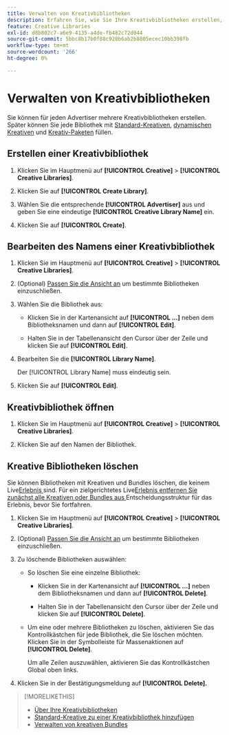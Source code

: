 ```yaml
---
title: Verwalten von Kreativbibliotheken
description: Erfahren Sie, wie Sie Ihre Kreativbibliotheken erstellen, umbenennen und löschen.
feature: Creative Libraries
exl-id: d8b802c7-a6e9-4135-a4de-fb482c72d044
source-git-commit: 5bbc8b17b0f88c928b6ab2b8805ecec10bb398fb
workflow-type: tm+mt
source-wordcount: '266'
ht-degree: 0%

---
```


# Verwalten von Kreativbibliotheken

Sie können für jeden Advertiser mehrere Kreativbibliotheken erstellen. Später können Sie jede Bibliothek mit [Standard-Kreativen](creative-add-standard.md), [dynamischen Kreativen](creative-add-dynamic.md) und [Kreativ-Paketen](bundle-manage.md) füllen.

## Erstellen einer Kreativbibliothek

1. Klicken Sie im Hauptmenü auf **[!UICONTROL Creative]** > **[!UICONTROL Creative Libraries]**.

1. Klicken Sie auf **[!UICONTROL Create Library]**.

1. Wählen Sie die entsprechende **[!UICONTROL Advertiser]** aus und geben Sie eine eindeutige **[!UICONTROL Creative Library Name]** ein.

1. Klicken Sie auf **[!UICONTROL Create]**.

## Bearbeiten des Namens einer Kreativbibliothek

1. Klicken Sie im Hauptmenü auf **[!UICONTROL Creative]** > **[!UICONTROL Creative Libraries]**.

1. (Optional) [Passen Sie die Ansicht an](/help/creative/introduction/customize-data-views.md) um bestimmte Bibliotheken einzuschließen.

1. Wählen Sie die Bibliothek aus:

   * Klicken Sie in der Kartenansicht auf **[!UICONTROL ...]** neben dem Bibliotheksnamen und dann auf **[!UICONTROL Edit]**.

   * Halten Sie in der Tabellenansicht den Cursor über der Zeile und klicken Sie auf **[!UICONTROL Edit]**.

1. Bearbeiten Sie die **[!UICONTROL Library Name]**.

   Der [!UICONTROL Library Name] muss eindeutig sein.

1. Klicken Sie auf **[!UICONTROL Edit]**.

## Kreativbibliothek öffnen

1. Klicken Sie im Hauptmenü auf **[!UICONTROL Creative]** > **[!UICONTROL Creative Libraries]**.

1. Klicken Sie auf den Namen der Bibliothek.

## Kreative Bibliotheken löschen

Sie können Bibliotheken mit Kreativen und Bundles löschen, die keinem Live[Erlebnis ](/help/creative/experiences/experience-about.md#experience-statuses-experience-statuses) sind. Für ein zielgerichtetes Live[Erlebnis entfernen Sie zunächst alle Kreativen oder Bundles aus ](/help/creative/experiences/experience-target-node-delete.md) Entscheidungsstruktur für das Erlebnis, bevor Sie fortfahren.<!-- Not an option as of 3/4: > For an untargeted live experience, [remove any assigned creatives from the associated ad tag](/help/creative/experiences/experience-tag-assign-creatives.md) before you continue. -->

1. Klicken Sie im Hauptmenü auf **[!UICONTROL Creative]** > **[!UICONTROL Creative Libraries]**.

1. (Optional) [Passen Sie die Ansicht an](/help/creative/introduction/customize-data-views.md) um bestimmte Bibliotheken einzuschließen.

1. Zu löschende Bibliotheken auswählen:

   * So löschen Sie eine einzelne Bibliothek:

      * Klicken Sie in der Kartenansicht auf **[!UICONTROL ...]** neben dem Bibliotheksnamen und dann auf **[!UICONTROL Delete]**.

      * Halten Sie in der Tabellenansicht den Cursor über der Zeile und klicken Sie auf **[!UICONTROL Delete]**.

   * Um eine oder mehrere Bibliotheken zu löschen, aktivieren Sie das Kontrollkästchen für jede Bibliothek, die Sie löschen möchten. Klicken Sie in der Symbolleiste für Massenaktionen auf **[!UICONTROL Delete]**.

     Um alle Zeilen auszuwählen, aktivieren Sie das Kontrollkästchen Global oben links.

1. Klicken Sie in der Bestätigungsmeldung auf **[!UICONTROL Delete].**

>[!MORELIKETHIS]
>
>* [Über Ihre Kreativbibliotheken](/help/creative/creative-libraries/creative-libraries-about.md)
>* [Standard-Kreative zu einer Kreativbibliothek hinzufügen](creative-add-standard.md)
>* [Verwalten von kreativen Bundles](bundle-manage.md)
